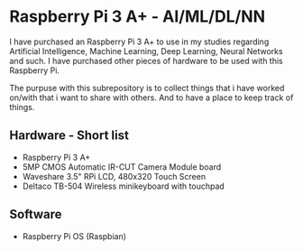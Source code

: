 # Raspberry Pi 3 A+ - AI/ML/DL/NN

I have purchased an Raspberry Pi 3 A+ to use in my studies regarding Artificial Intelligence, Machine Learning, Deep Learning, Neural Networks and such. I have purchased other pieces of hardware to be used with this Raspberry Pi.

The purpuse with this subrepository is to collect things that i have worked on/with that i want to share with others. And to have a place to keep track of things.

## Hardware - Short list

* Raspberry Pi 3 A+
* 5MP CMOS Automatic IR-CUT Camera Module board
* Waveshare 3.5" RPi LCD, 480x320 Touch Screen
* Deltaco TB-504 Wireless minikeyboard with touchpad

## Software

* Raspberry Pi OS (Raspbian)
